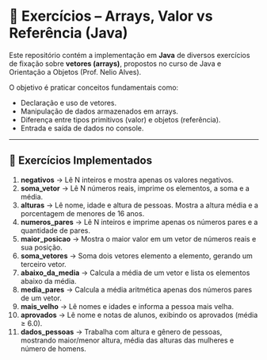 # 🧮 Exercícios – Arrays, Valor vs Referência (Java)

Este repositório contém a implementação em **Java** de diversos exercícios de fixação sobre **vetores (arrays)**, propostos no curso de Java e Orientação a Objetos (Prof. Nelio Alves).  

O objetivo é praticar conceitos fundamentais como:
- Declaração e uso de vetores.
- Manipulação de dados armazenados em arrays.
- Diferença entre tipos primitivos (valor) e objetos (referência).
- Entrada e saída de dados no console.

---

## 📌 Exercícios Implementados

1. **negativos** → Lê N inteiros e mostra apenas os valores negativos.  
2. **soma_vetor** → Lê N números reais, imprime os elementos, a soma e a média.  
3. **alturas** → Lê nome, idade e altura de pessoas. Mostra a altura média e a porcentagem de menores de 16 anos.  
4. **numeros_pares** → Lê N inteiros e imprime apenas os números pares e a quantidade de pares.  
5. **maior_posicao** → Mostra o maior valor em um vetor de números reais e sua posição.  
6. **soma_vetores** → Soma dois vetores elemento a elemento, gerando um terceiro vetor.  
7. **abaixo_da_media** → Calcula a média de um vetor e lista os elementos abaixo da média.  
8. **media_pares** → Calcula a média aritmética apenas dos números pares de um vetor.  
9. **mais_velho** → Lê nomes e idades e informa a pessoa mais velha.  
10. **aprovados** → Lê nome e notas de alunos, exibindo os aprovados (média ≥ 6.0).  
11. **dados_pessoas** → Trabalha com altura e gênero de pessoas, mostrando maior/menor altura, média das alturas das mulheres e número de homens.
